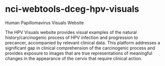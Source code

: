 # nci-webtools-dceg-hpv-visuals
Human Papillomavirus Visuals Website

The HPV Visuals website provides visual examples of the natural history/carcinogenic process of HPV infection and progression to precancer, accompanied by relevant clinical data. This platform addresses a significant gap in clinical comprehension of the carcinogenic process and provides exposure to images that are true representations of meaningful changes in the appearance of the cervix that require clinical action.